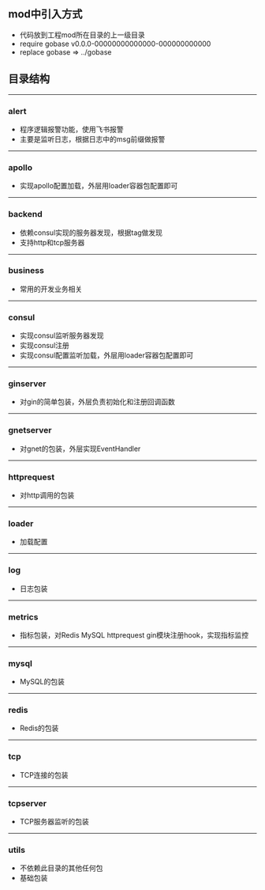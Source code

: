 ## mod中引入方式
- 代码放到工程mod所在目录的上一级目录
- require gobase v0.0.0-00000000000000-000000000000
- replace gobase => ../gobase

## 目录结构
---
### alert
- 程序逻辑报警功能，使用飞书报警
- 主要是监听日志，根据日志中的msg前缀做报警

---
### apollo
- 实现apollo配置加载，外层用loader容器包配置即可

---
### backend
- 依赖consul实现的服务器发现，根据tag做发现
- 支持http和tcp服务器

---
### business
- 常用的开发业务相关

---
### consul
- 实现consul监听服务器发现
- 实现consul注册
- 实现consul配置监听加载，外层用loader容器包配置即可

---
### ginserver
- 对gin的简单包装，外层负责初始化和注册回调函数

---
### gnetserver
- 对gnet的包装，外层实现EventHandler
  
---
### httprequest
- 对http调用的包装

---
### loader
- 加载配置

---
### log
- 日志包装

---
### metrics
- 指标包装，对Redis MySQL httprequest gin模块注册hook，实现指标监控
  
---
### mysql
- MySQL的包装

---
### redis
- Redis的包装

---
### tcp
- TCP连接的包装
  
---
### tcpserver
- TCP服务器监听的包装

---
### utils
- 不依赖此目录的其他任何包
- 基础包装
